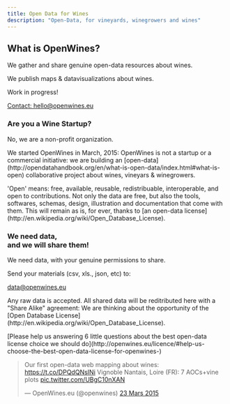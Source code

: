 ```yaml
---
title: Open Data for Wines
description: "Open-Data, for vineyards, winegrowers and wines"
---
```


<div class="row">
    <div class="col-md-offset-2 col-md-8">
        <div class="well text-center">
            <h2>What is OpenWines?</h2>
            <p>We gather and share genuine open-data resources about wines.</p>
            <p>We publish maps & datavisualizations about wines.</p>
            <p class="lead">Work in progress!</p>
            <a href="mailto:hello@openwines.eu" class="btn btn-default">Contact: hello@openwines.eu</a>
        </div>
    </div>
</div>
<div class="home-bottom">
    <div class="row">
        <div class="col-md-6">
            <h3>Are you a Wine Startup?</h3>
            <p class="lead">No, we are a non-profit organization.</p>
            <p>We started OpenWines in March, 2015: OpenWines is not a startup or a commercial initiative: we are building an [open-data](http://opendatahandbook.org/en/what-is-open-data/index.html#what-is-open) collaborative project about wines, vineyars & winegrowers.</p>
            <p>'Open' means: free, available, reusable, redistribuable, interoperable, and open to contributions. Not only the data are free, but also the tools, softwares, schemas, design, illustration and documentation that come with them. This will remain as is, for ever, thanks to [an open-data license](http://en.wikipedia.org/wiki/Open_Database_License).</p>
        </div>
        <div class="col-md-6">
            <h3>We need data,<br>and we will share them!</h3>
            <p>We need data, with your genuine permissions to share.</p>
            <p>Send your materials (csv, xls., json, etc) to:</p>
            <a href="mailto:data@openwines.eu" class="btn btn-default btn-sm">data@openwines.eu</a>
            <p>Any raw data is accepted. All shared data will be reditributed here with a "Share Alike" agreement: We are thinking about the opportunity of the [Open Database License](http://en.wikipedia.org/wiki/Open_Database_License).</p>
            <p>[Please help us answering 6 little questions about the best open-data license choice we should do](http://openwines.eu/licence/#help-us-choose-the-best-open-data-license-for-openwines-)</p>
        </div>
    </div>
</div>

<blockquote class="twitter-tweet" lang="fr"><p>Our first open-data web mapping about wines: &#10;<a href="https://t.co/DPQdQNsINi">https://t.co/DPQdQNsINi</a>&#10;Vignoble Nantais, Loire (FR): 7 AOCs+vine plots <a href="http://t.co/UBgC10nXAN">pic.twitter.com/UBgC10nXAN</a></p>&mdash; OpenWines.eu (@openwines) <a href="https://twitter.com/openwines/status/580138795321937920">23 Mars 2015</a></blockquote>

<script async src="//platform.twitter.com/widgets.js" charset="utf-8"></script>

